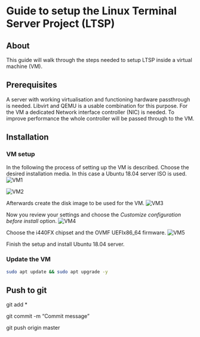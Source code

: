 # Guide to setup the Linux Terminal Server Project (LTSP)
## About
This guide will walk through the steps needed to setup LTSP inside a virtual machine (VM).

## Prerequisites
A server with working virtualisation and functioning hardware passthrough is needed. Libvirt and QEMU is a usable combination for this purpose. 
For the VM a dedicated Network interface controller (NIC) is needed. To improve performance the whole controller will be passed through to the VM.

## Installation
### VM setup
In the following the process of setting up the VM is described. 
Choose the desired installation media. In this case a Ubuntu 18.04 server ISO is used.
![VM1](https://durok.tech/gitea/durok/LTSP/raw/branch/master/src/common/images/VM1.png)

![VM2](https://durok.tech/gitea/durok/LTSP/raw/branch/master/src/common/images/VM2.png)

Afterwards create the disk image to be used for the VM.
![VM3](https://durok.tech/gitea/durok/LTSP/raw/branch/master/src/common/images/VM3.png)

Now you review your settings and choose the *Customize configuration before install* option.
![VM4](https://durok.tech/gitea/durok/LTSP/raw/branch/master/src/common/images/VM4.png)

Choose the i440FX chipset and the OVMF UEFIx86_64 firmware.
![VM5](https://durok.tech/gitea/durok/LTSP/raw/branch/master/src/common/images/VM5.png)

Finish the setup and install Ubuntu 18.04 server.

### Update the VM
```bash
sudo apt update && sudo apt upgrade -y
```


## Push to git
git add *

git commit -m “Commit message”

git push origin master
